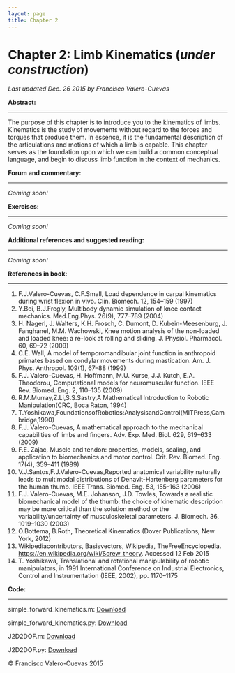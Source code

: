 ```yaml
---
layout: page
title: Chapter 2
---
```


# Chapter 2: Limb Kinematics  (*under construction*)

*Last updated Dec. 26 2015 by Francisco Valero-Cuevas*


**Abstract:**

_________


The purpose of this chapter is to introduce you to the kinematics of limbs. Kinematics is the study of movements without regard to the forces and torques that produce them. In essence, it is the fundamental description of the articulations and motions of which a limb is capable. This chapter serves as the foundation upon which we can build a common conceptual language, and begin to discuss limb function in the context of mechanics.


**Forum and commentary:**

_____________________

*Coming soon!*


**Exercises:**

__________

*Coming soon!*


**Additional references and suggested reading:**

____________________________________________

*Coming soon!*

**References in book:**

___________________


1. F.J.Valero-Cuevas, C.F.Small, Load dependence in carpal kinematics during wrist flexion in vivo. Clin. Biomech. 12, 154–159 (1997)
2. Y.Bei, B.J.Fregly, Multibody dynamic simulation of knee contact mechanics. Med.Eng.Phys. 26(9), 777–789 (2004)
3. H. Nagerl, J. Walters, K.H. Frosch, C. Dumont, D. Kubein-Meesenburg, J. Fanghanel, M.M. Wachowski, Knee motion analysis of the non-loaded and loaded knee: a re-look at rolling and sliding. J. Physiol. Pharmacol. 60, 69–72 (2009)
4. C.E. Wall, A model of temporomandibular joint function in anthropoid primates based on condylar movements during mastication. Am. J. Phys. Anthropol. 109(1), 67–88 (1999)
5. F.J. Valero-Cuevas, H. Hoffmann, M.U. Kurse, J.J. Kutch, E.A. Theodorou, Computational models for neuromuscular function. IEEE Rev. Biomed. Eng. 2, 110–135 (2009)
6. R.M.Murray,Z.Li,S.S.Sastry,A Mathematical Introduction to Robotic Manipulation(CRC, Boca Raton, 1994)
7. T.Yoshikawa,FoundationsofRobotics:AnalysisandControl(MITPress,Cambridge,1990)
8. F.J. Valero-Cuevas, A mathematical approach to the mechanical capabilities of limbs and
fingers. Adv. Exp. Med. Biol. 629, 619–633 (2009)
9. F.E. Zajac, Muscle and tendon: properties, models, scaling, and application to biomechanics
and motor control. Crit. Rev. Biomed. Eng. 17(4), 359–411 (1989)
10. V.J.Santos,F.J.Valero-Cuevas,Reported anatomical variability naturally leads to multimodal
distributions of Denavit-Hartenberg parameters for the human thumb. IEEE Trans. Biomed.
Eng. 53, 155–163 (2006)
11. F.J. Valero-Cuevas, M.E. Johanson, J.D. Towles, Towards a realistic biomechanical model of
the thumb: the choice of kinematic description may be more critical than the solution method or
the variability/uncertainty of musculoskeletal parameters. J. Biomech. 36, 1019–1030 (2003)
12. O.Bottema, B.Roth, Theoretical Kinematics (Dover Publications, New York, 2012)
13. Wikipediacontributors, Basisvectors, Wikipedia, TheFreeEncyclopedia. https://en.wikipedia.org/wiki/Screw_theory. Accessed 12 Feb 2015
14. T. Yoshikawa, Translational and rotational manipulability of robotic manipulators, in 1991
International Conference on Industrial Electronics, Control and Instrumentation (IEEE, 2002), pp. 1170–1175


**Code:**

_____

simple\_forward\_kinematics.m: <a href="/Code/simple_forward_kinematics.m" download> Download </a>
<script src="https://gist.github.com/aboling/891744f57766db38c778f942f0db1beb.js"></script>

simple\_forward\_kinematics.py: <a href="/Code/simple_forward_kinematics.py" download> Download </a>
<script src="https://gist.github.com/aboling/b5874d41a01b9e16043a592d997d1568.js"></script>

J2D2DOF.m: <a href="/Code/J2D2DOF.m" download> Download </a>
<script src="https://gist.github.com/aboling/f5e23dff2f7c46af39b22a16b41c5abb.js"></script>

J2D2DOF.py: <a href="/Code/J2D2DOF.py" download> Download </a>
<script src="https://gist.github.com/aboling/382808eaa34b4234b1f48d446a58465a.js"></script>

© Francisco Valero-Cuevas 2015

